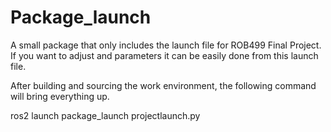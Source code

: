 # Package_launch

A small package that only includes the launch file for ROB499 Final Project. If you want to adjust and
parameters it can be easily done from this launch file.

After building and sourcing the work environment, the following command will bring everything up.

ros2 launch package_launch projectlaunch.py
